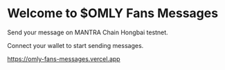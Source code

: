 # Welcome to $OMLY Fans Messages

Send your message on MANTRA Chain Hongbai testnet.

Connect your wallet to start sending messages.

https://omly-fans-messages.vercel.app
